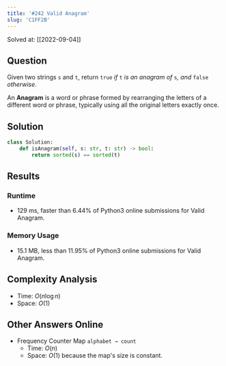 ```yaml
---
title: '#242 Valid Anagram'
slug: 'C1FF2B'
---
```


Solved at: [[2022-09-04]]

## Question

Given two strings `s` and `t`, return `true` _if_ `t` _is an anagram of_ `s`_, and_ `false` _otherwise_.

An **Anagram** is a word or phrase formed by rearranging the letters of a different word or phrase, typically using all the original letters exactly once.

## Solution

```python
class Solution:
    def isAnagram(self, s: str, t: str) -> bool:
        return sorted(s) == sorted(t)
```

## Results

### Runtime

- 129 ms, faster than 6.44% of Python3 online submissions for Valid Anagram.

### Memory Usage

- 15.1 MB, less than 11.95% of Python3 online submissions for Valid Anagram.

## Complexity Analysis

- Time: $O(n \log n)$
- Space: $O(1)$

## Other Answers Online

- Frequency Counter Map `alphabet → count`
  - Time: $O(n)$
  - Space: $O(1)$ because the map's size is constant.
